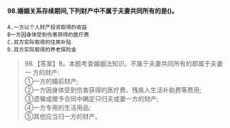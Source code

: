 #### 98.婚姻关系存续期间,下列财产中不属于夫妻共同所有的是()。
    A.一方以个人财产投资取得的收益
    B一方因身体受到伤害获得的医疗费
    C.双方实际取得的住房补贴
    D.双方实际取得的养老保险金
>   98.【答案】B。本题考查婚姻法知识。不属于夫妻共同所有的即属于夫妻一
    方的财产:   
    ①一方的婚前财产;   
    ②一方因身体受到伤害获得的医疗费、残疾人生活补助费等费用;   
    ③遗嘱或赠予合同中确定只归夫或妻一方的财产;   
    ④一方专用的生活用品;   
    ⑤其他应当归一方的财产。  